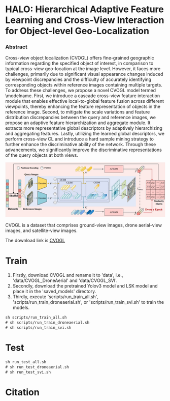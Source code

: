 # HALO: Hierarchical Adaptive Feature Learning and Cross-View Interaction for Object-level Geo-Localization

### Abstract
Cross-view object localization (CVOGL) offers fine-grained geographic information regarding the specified object of interest, in comparison to typical cross-view geo-location at the image level.
However, it faces more challenges, primarily due to significant visual appearance changes induced by viewpoint discrepancies and the difficulty of accurately identifying corresponding objects within reference images containing multiple targets. To address these challenges, we propose a novel CVOGL model termed \modelname. First, we introduce a cascade cross-view feature interaction module that enables effective local-to-global feature fusion across different viewpoints, thereby enhancing the feature representation of objects in the reference image. Second, to mitigate the scale variations and feature distribution discrepancies between the query and reference images, we propose an adaptive feature hierarchization and aggregate module. It extracts more representative global descriptors by adaptively hierarchizing and aggregating features. Lastly, utilizing the learned global descriptors, we perform cross-view CL and introduce a hard sample mining strategy to further enhance the discriminative ability of the network. Through these advancements, we significantly improve the discriminative representations of the query objects at both views.

![overall](./pictures/overall.jpg)

CVOGL is a dataset that comprises ground-view images, drone aerial-view images, and satellite-view images.

The download link is  [CVOGL](https://drive.google.com/file/d/1WCwnK_rrU--ZOIQtmaKdR0TXcmtzU4cf/view?usp=sharing) 


# Train

1. Firstly, download CVOGL and rename it to 'data', i.e., 'data/CVOGL_DroneAerial' and 'data/CVOGL_SVI'.
2. Secondly, download the pretrained Yolov3 model and LSK model and place it in the 'saved_models' directory.
3. Thirdly, execute 'scripts/run_train_all.sh', 'scripts/run_train_droneaerial.sh', or 'scripts/run_train_svi.sh' to train the models.
```
sh scripts/run_train_all.sh
# sh scripts/run_train_droneaerial.sh
# sh scripts/run_train_svi.sh
```

# Test
```
sh run_test_all.sh
# sh run_test_droneaerial.sh
# sh run_test_svi.sh
```

# Citation



